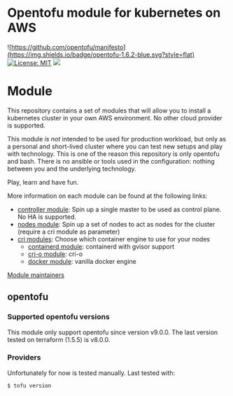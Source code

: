 # Opentofu module for kubernetes on AWS

![https://github.com/opentofu/manifesto](https://img.shields.io/badge/opentofu-1.6.2-blue.svg?style=flat)
[![License: MIT](https://img.shields.io/badge/license-MIT-yellow.svg)](https://opensource.org/licenses/MIT)
![](https://img.shields.io/maintenance/yes/2024.svg)

# Module

This repository contains a set of modules that will allow you to install a kubernetes cluster in your own AWS environment.
No other cloud provider is supported.

This module *is not* intended to be used for production workload, but only as a personal and short-lived cluster where
you can test new setups and play with technology. This is one of the reason this repository is only opentofu and bash.
There is no ansible or tools used in the configuration: nothing between you and the underlying technology.

Play, learn and have fun.

More information on each module can be found at the following links:

- [controller module](modules/controllers/): Spin up a single master to be used as control plane. No HA is supported.
- [nodes module](modules/nodes/): Spin up a set of nodes to act as nodes for the cluster (require a cri module as parameter)
- [cri modules](modules/cri/): Choose which container engine to use for your nodes
    - [containerd module](modules/cri/containerd): containerd with gvisor support
    - [cri-o module](modules/cri/cri-o): cri-o
    - [docker module](modules/cri/docker): vanilla docker engine

[Module maintainers](MAINTAINERS.md)

## opentofu

### Supported opentofu versions

This module only support opentofu since version v9.0.0.
The last version tested on terraform (1.5.5) is v8.0.0.

### Providers

Unfortunately for now is tested manually. Last tested with:

```
$ tofu version
```